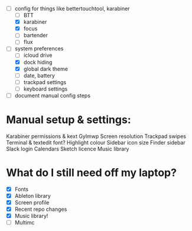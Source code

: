 - [ ] config for things like bettertouchtool, karabiner
	- [ ] BTT
	- [x] karabiner
	- [x] focus
	- [ ] bartender
	- [ ] flux
- [ ] system preferences
	- [ ] icloud drive
	- [x] dock hiding
	- [x] global dark theme
	- [ ] date, battery
	- [ ] trackpad settings
	- [ ] keyboard settings
- [ ] document manual config steps

# Manual setup & settings:

Karabiner permissions & kext
Gylmwp
Screen resolution
Trackpad swipes
Terminal & textedit font?
Highlight colour
Sidebar icon size
Finder sidebar
Slack login
Calendars
Sketch licence
Music library

# What do I still need off my laptop?

- [x] Fonts
- [x] Ableton library
- [x] Screen profile
- [x] Recent repo changes
- [x] Music library!
- [ ] Multimc
